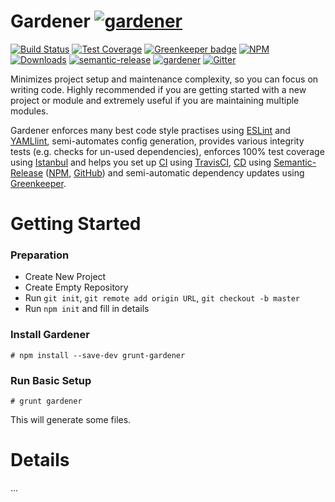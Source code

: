 # Gardener [![gardener](https://img.shields.io/badge/-Gardener-green.svg?style=for-the-badge&logo=data%3Aimage%2Fsvg%2Bxml%3Bbase64%2CPD94bWwgdmVyc2lvbj0iMS4wIiA%2FPjxzdmcgdmlld0JveD0iMCAwIDMyIDMyIiB4bWxucz0iaHR0cDovL3d3dy53My5vcmcvMjAwMC9zdmciPjxkZWZzPjxzdHlsZT4uY2xzLTF7ZmlsbDpub25lO3N0cm9rZTojZmZmO3N0cm9rZS1saW5lam9pbjpyb3VuZDtzdHJva2Utd2lkdGg6MnB4O308L3N0eWxlPjwvZGVmcz48dGl0bGUvPjxnIGRhdGEtbmFtZT0iMjU2LVRyZWUiIGlkPSJfMjU2LVRyZWUiPjxwb2x5bGluZSBjbGFzcz0iY2xzLTEiIHBvaW50cz0iMTYgMzIgMTYgMTAgMTMgNyIvPjxsaW5lIGNsYXNzPSJjbHMtMSIgeDE9IjE2IiB4Mj0iMjAiIHkxPSIxNiIgeTI9IjEyIi8%2BPGxpbmUgY2xhc3M9ImNscy0xIiB4MT0iMTYiIHgyPSIxMiIgeTE9IjE5IiB5Mj0iMTUiLz48bGluZSBjbGFzcz0iY2xzLTEiIHgxPSIxNiIgeDI9IjE5IiB5MT0iMTAiIHkyPSI3Ii8%2BPGNpcmNsZSBjbGFzcz0iY2xzLTEiIGN4PSIxNiIgY3k9IjEyIiByPSIxMSIvPjwvZz48L3N2Zz4%3D)](https://github.com/simlu/grunt-gardener)

[![Build Status](https://img.shields.io/travis/simlu/grunt-gardener/master.svg)](https://travis-ci.org/simlu/grunt-gardener)
[![Test Coverage](https://img.shields.io/coveralls/simlu/grunt-gardener/master.svg)](https://coveralls.io/github/simlu/grunt-gardener?branch=master)
[![Greenkeeper badge](https://badges.greenkeeper.io/simlu/grunt-gardener.svg)](https://greenkeeper.io/)
[![NPM](https://img.shields.io/npm/v/grunt-gardener.svg)](https://www.npmjs.com/package/grunt-gardener)
[![Downloads](https://img.shields.io/npm/dt/grunt-gardener.svg)](https://www.npmjs.com/package/grunt-gardener)
[![semantic-release](https://img.shields.io/badge/%20%20%F0%9F%93%A6%F0%9F%9A%80-semantic--release-e10079.svg)](https://github.com/semantic-release/semantic-release)
[![gardener](https://img.shields.io/badge/-Gardener-green.svg?style=flat&logo=data%3Aimage%2Fsvg%2Bxml%3Bbase64%2CPD94bWwgdmVyc2lvbj0iMS4wIiA%2FPjxzdmcgdmlld0JveD0iMCAwIDMyIDMyIiB4bWxucz0iaHR0cDovL3d3dy53My5vcmcvMjAwMC9zdmciPjxkZWZzPjxzdHlsZT4uY2xzLTF7ZmlsbDpub25lO3N0cm9rZTojZmZmO3N0cm9rZS1saW5lam9pbjpyb3VuZDtzdHJva2Utd2lkdGg6MnB4O308L3N0eWxlPjwvZGVmcz48dGl0bGUvPjxnIGRhdGEtbmFtZT0iMjU2LVRyZWUiIGlkPSJfMjU2LVRyZWUiPjxwb2x5bGluZSBjbGFzcz0iY2xzLTEiIHBvaW50cz0iMTYgMzIgMTYgMTAgMTMgNyIvPjxsaW5lIGNsYXNzPSJjbHMtMSIgeDE9IjE2IiB4Mj0iMjAiIHkxPSIxNiIgeTI9IjEyIi8%2BPGxpbmUgY2xhc3M9ImNscy0xIiB4MT0iMTYiIHgyPSIxMiIgeTE9IjE5IiB5Mj0iMTUiLz48bGluZSBjbGFzcz0iY2xzLTEiIHgxPSIxNiIgeDI9IjE5IiB5MT0iMTAiIHkyPSI3Ii8%2BPGNpcmNsZSBjbGFzcz0iY2xzLTEiIGN4PSIxNiIgY3k9IjEyIiByPSIxMSIvPjwvZz48L3N2Zz4%3D)](https://github.com/simlu/grunt-gardener)
[![Gitter](https://img.shields.io/gitter/room/simlu/grunt-gardener.svg)](https://gitter.im/simlu/grunt-gardener)

Minimizes project setup and maintenance complexity, so you can focus on writing code. Highly recommended if you are getting started with a new project or module and extremely useful if you are maintaining multiple modules.

Gardener enforces many best code style practises using [ESLint](https://eslint.org/) and [YAMLlint](https://github.com/nodeca/js-yaml), semi-automates config generation, provides various integrity tests (e.g. checks for un-used dependencies), enforces 100% test coverage using [Istanbul](https://istanbul.js.org/) and helps you set up [CI](https://en.wikipedia.org/wiki/Continuous_integration) using [TravisCI](https://travis-ci.org/), [CD](https://en.wikipedia.org/wiki/Continuous_delivery) using [Semantic-Release](https://github.com/semantic-release/semantic-release) ([NPM](https://www.npmjs.com/), [GitHub](https://github.com/)) and semi-automatic dependency updates using [Greenkeeper](https://greenkeeper.io/).

# Getting Started

### Preparation

- Create New Project
- Create Empty Repository
- Run `git init`, `git remote add origin URL`, `git checkout -b master`
- Run `npm init` and fill in details

### Install Gardener

    # npm install --save-dev grunt-gardener

### Run Basic Setup

    # grunt gardener

This will generate some files.

# Details

...
